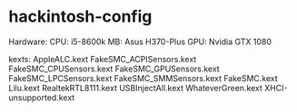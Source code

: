 # hackintosh-config
Hardware:
  CPU: i5-8600k
  MB: Asus H370-Plus
  GPU: Nvidia GTX 1080
  
kexts:
  AppleALC.kext
  FakeSMC_ACPISensors.kext
  FakeSMC_CPUSensors.kext
  FakeSMC_GPUSensors.kext
  FakeSMC_LPCSensors.kext
  FakeSMC_SMMSensors.kext
  FakeSMC.kext
  Lilu.kext
  RealtekRTL8111.kext
  USBInjectAll.kext
  WhateverGreen.kext
  XHCI-unsupported.kext
